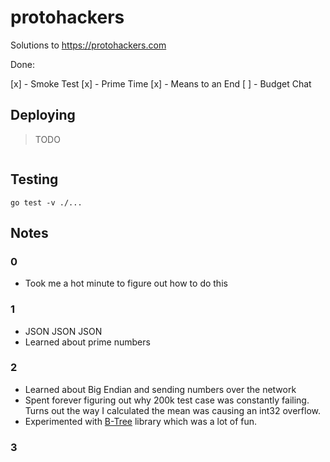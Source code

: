 # protohackers

Solutions to https://protohackers.com

Done:

[x] - Smoke Test
[x] - Prime Time
[x] - Means to an End
[ ] - Budget Chat

## Deploying

> TODO

```shell

```

## Testing

```shell
go test -v ./...
```

## Notes

### 0

-   Took me a hot minute to figure out how to do this

### 1

-   JSON JSON JSON
-   Learned about prime numbers

### 2

-   Learned about Big Endian and sending numbers over the network
-   Spent forever figuring out why 200k test case was constantly failing. Turns out the way I calculated the mean was causing an int32 overflow.
-   Experimented with [B-Tree](https://github.com/tidwall/btree) library which was a lot of fun.

### 3
